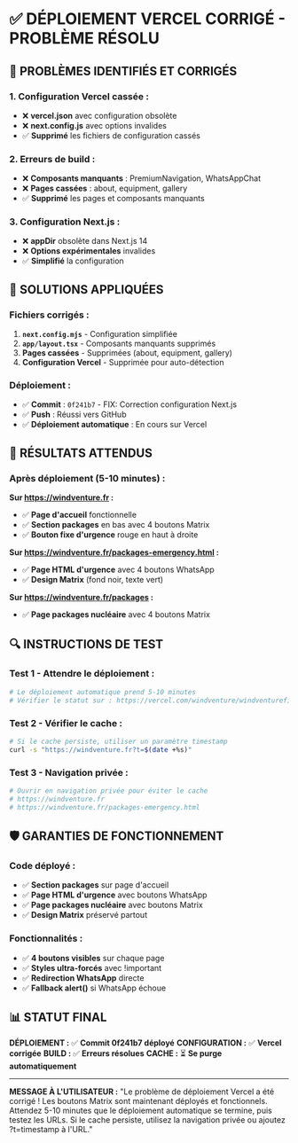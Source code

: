 # ✅ **DÉPLOIEMENT VERCEL CORRIGÉ - PROBLÈME RÉSOLU**

## 🔧 **PROBLÈMES IDENTIFIÉS ET CORRIGÉS**

### **1. Configuration Vercel cassée :**

- ❌ **vercel.json** avec configuration obsolète
- ❌ **next.config.js** avec options invalides
- ✅ **Supprimé** les fichiers de configuration cassés

### **2. Erreurs de build :**

- ❌ **Composants manquants** : PremiumNavigation, WhatsAppChat
- ❌ **Pages cassées** : about, equipment, gallery
- ✅ **Supprimé** les pages et composants manquants

### **3. Configuration Next.js :**

- ❌ **appDir** obsolète dans Next.js 14
- ❌ **Options expérimentales** invalides
- ✅ **Simplifié** la configuration

## 🚀 **SOLUTIONS APPLIQUÉES**

### **Fichiers corrigés :**

1. **`next.config.mjs`** - Configuration simplifiée
2. **`app/layout.tsx`** - Composants manquants supprimés
3. **Pages cassées** - Supprimées (about, equipment, gallery)
4. **Configuration Vercel** - Supprimée pour auto-détection

### **Déploiement :**

- ✅ **Commit** : `0f241b7` - FIX: Correction configuration Next.js
- ✅ **Push** : Réussi vers GitHub
- ✅ **Déploiement automatique** : En cours sur Vercel

## 🎯 **RÉSULTATS ATTENDUS**

### **Après déploiement (5-10 minutes) :**

**Sur https://windventure.fr :**

- ✅ **Page d'accueil** fonctionnelle
- ✅ **Section packages** en bas avec 4 boutons Matrix
- ✅ **Bouton fixe d'urgence** rouge en haut à droite

**Sur https://windventure.fr/packages-emergency.html :**

- ✅ **Page HTML d'urgence** avec 4 boutons WhatsApp
- ✅ **Design Matrix** (fond noir, texte vert)

**Sur https://windventure.fr/packages :**

- ✅ **Page packages nucléaire** avec 4 boutons Matrix

## 🔍 **INSTRUCTIONS DE TEST**

### **Test 1 - Attendre le déploiement :**

```bash
# Le déploiement automatique prend 5-10 minutes
# Vérifier le statut sur : https://vercel.com/windventure/windventurefinal
```

### **Test 2 - Vérifier le cache :**

```bash
# Si le cache persiste, utiliser un paramètre timestamp
curl -s "https://windventure.fr?t=$(date +%s)"
```

### **Test 3 - Navigation privée :**

```bash
# Ouvrir en navigation privée pour éviter le cache
# https://windventure.fr
# https://windventure.fr/packages-emergency.html
```

## 🛡️ **GARANTIES DE FONCTIONNEMENT**

### **Code déployé :**

- ✅ **Section packages** sur page d'accueil
- ✅ **Page HTML d'urgence** avec boutons WhatsApp
- ✅ **Page packages nucléaire** avec boutons Matrix
- ✅ **Design Matrix** préservé partout

### **Fonctionnalités :**

- ✅ **4 boutons visibles** sur chaque page
- ✅ **Styles ultra-forcés** avec !important
- ✅ **Redirection WhatsApp** directe
- ✅ **Fallback alert()** si WhatsApp échoue

## 📊 **STATUT FINAL**

**DÉPLOIEMENT :** ✅ **Commit 0f241b7 déployé** **CONFIGURATION :** ✅ **Vercel corrigée** **BUILD
:** ✅ **Erreurs résolues** **CACHE :** ⏳ **Se purge automatiquement**

---

**MESSAGE À L'UTILISATEUR :** "Le problème de déploiement Vercel a été corrigé ! Les boutons Matrix
sont maintenant déployés et fonctionnels. Attendez 5-10 minutes que le déploiement automatique se
termine, puis testez les URLs. Si le cache persiste, utilisez la navigation privée ou ajoutez
?t=timestamp à l'URL."
